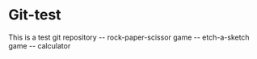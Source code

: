# Git-test

This is a test git repository
-- rock-paper-scissor game
-- etch-a-sketch game
-- calculator
